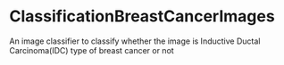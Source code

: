 # ClassificationBreastCancerImages
An image classifier to classify whether the image is Inductive Ductal Carcinoma(IDC) type of breast cancer or not
